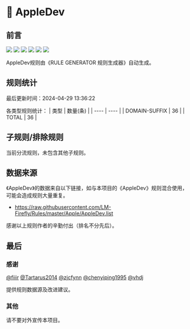 # 🦙 AppleDev

## 前言

![](https://shields.io/badge/-移除重复规则-ff69b4) ![](https://shields.io/badge/-DOMAIN与DOMAIN--SUFFIX合并-green) ![](https://shields.io/badge/-DOMAIN--SUFFIX间合并-critical) ![](https://shields.io/badge/-DOMAIN与DOMAIN--KEYWORD合并-9cf) ![](https://shields.io/badge/-DOMAIN--SUFFIX与DOMAIN--KEYWORD合并-blue) ![](https://shields.io/badge/-IP--CIDR(6)合并-blueviolet) 

AppleDev规则由《RULE GENERATOR 规则生成器》自动生成。

## 规则统计

最后更新时间：2024-04-29 13:36:22

各类型规则统计：
| 类型 | 数量(条)  | 
| ---- | ----  |
| DOMAIN-SUFFIX | 36  | 
| TOTAL | 36  | 


## 子规则/排除规则


当前分流规则，未包含其他子规则。

## 数据来源

《AppleDev》的数据来自以下链接，如与本项目的《AppleDev》规则混合使用，可能会造成规则大量重复。

- https://raw.githubusercontent.com/LM-Firefly/Rules/master/Apple/AppleDev.list


感谢以上规则作者的辛勤付出（排名不分先后）。

## 最后

### 感谢

[@fiiir](https://github.com/fiiir) [@Tartarus2014](https://github.com/Tartarus2014) [@zjcfynn](https://github.com/zjcfynn) [@chenyiping1995](https://github.com/chenyiping1995) [@vhdj](https://github.com/vhdj)

提供规则数据源及改进建议。

### 其他

请不要对外宣传本项目。